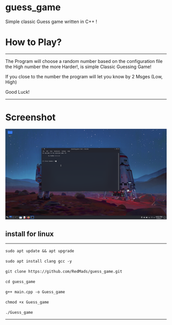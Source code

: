 # guess_game
Simple classic Guess game written in C++ !


# How to Play?
***
The Program will choose a random number based on the configuration file
the High number the more Harder!, is simple Classic Guessing Game!

If you close to the number the program will let you know by 2 Msges (Low, High)

Good Luck!
***



# Screenshot
![guess_game](https://github.com/RedMads/guess_game/blob/main/screenshots/screenchot.png)

## install for  linux
***
```
sudo apt update && apt upgrade

sudo apt install clang gcc -y

git clone https://github.com/RedMads/guess_game.git

cd guess_game

g++ main.cpp -o Guess_game

chmod +x Guess_game

./Guess_game
```
***
